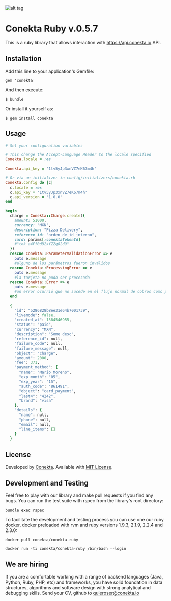![alt tag](https://raw.github.com/conekta/conekta-ruby/master/readme_files/cover.png)

# Conekta Ruby v.0.5.7

This is a ruby library that allows interaction with https://api.conekta.io API.

## Installation

Add this line to your application's Gemfile:

    gem 'conekta'

And then execute:

    $ bundle

Or install it yourself as:

    $ gem install conekta

## Usage
```ruby
# Set your configuration variables

# This change the Accept-Language Header to the locale specified
Conekta.locale = :es

Conekta.api_key = '1tv5yJp3xnVZ7eK67m4h'

# Or via an initializer in config/initializers/conekta.rb
Conekta.config do |c|
  c.locale = :es
  c.api_key = '1tv5yJp3xnVZ7eK67m4h'
  c.api_version = '1.0.0'
end

begin
  charge = Conekta::Charge.create({
    amount: 51000,
    currency: "MXN",
    description: "Pizza Delivery",
    reference_id: "orden_de_id_interno",
    card: params[:conektaTokenId]
    #"tok_a4Ff0dD2xYZZq82d9"
  })
  rescue Conekta::ParameterValidationError => e
    puts e.message
    #alguno de los parámetros fueron inválidos
  rescue Conekta::ProcessingError => e
    puts e.message
    #la tarjeta no pudo ser procesada
  rescue Conekta::Error => e
    puts e.message
    #un error ocurrió que no sucede en el flujo normal de cobros como por ejemplo un auth_key incorrecto
  end

  {
    "id": "5286828b8ee31e64b7001739",
    "livemode": false,
    "created_at": 1384546955,
    "status": "paid",
    "currency": "MXN",
    "description": "Some desc",
    "reference_id": null,
    "failure_code": null,
    "failure_message": null,
    "object": "charge",
    "amount": 2000,
    "fee": 371,
    "payment_method": {
      "name": "Mario Moreno",
      "exp_month": "05",
      "exp_year": "15",
      "auth_code": "861491",
      "object": "card_payment",
      "last4": "4242",
      "brand": "visa"
    },
    "details": {
      "name": null,
      "phone": null,
      "email": null,
      "line_items": []
    }
  }
```

License
-------
Developed by [Conekta](https://www.conekta.io). Available with [MIT License](LICENSE).

Development and Testing
-----------------------
Feel free to play with our library and make pull requests if you find any bugs.  You can run the test suite with rspec from the library's root directory:

```shell
bundle exec rspec
```

To facilitate the development and testing process you can use one our ruby docker, docker preloaded with rvm and ruby versions 1.9.3, 2.1.9, 2.2.4 and 2.3.0:

```shell
docker pull conekta/conekta-ruby

docker run -ti conekta/conekta-ruby /bin/bash --login
```

We are hiring
-------------

If you are a comfortable working with a range of backend languages (Java, Python, Ruby, PHP, etc) and frameworks, you have solid foundation in data structures, algorithms and software design with strong analytical and debugging skills.
Send your CV, github to quieroser@conekta.io
